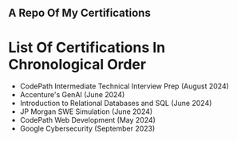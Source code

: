 ## A Repo Of My Certifications

# List Of Certifications In Chronological Order
- CodePath Intermediate Technical Interview Prep (August 2024)
- Accenture's GenAI (June 2024)
- Introduction to Relational Databases and SQL (June 2024)
- JP Morgan SWE Simulation (June 2024)
- CodePath Web Development (May 2024)
- Google Cybersecurity (September 2023)
